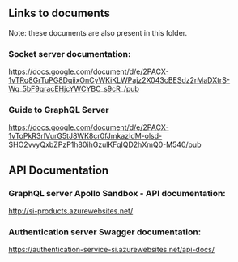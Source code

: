 
## Links to documents
Note: these documents are also present in this folder.

### Socket server documentation:
https://docs.google.com/document/d/e/2PACX-1vTRq8GrTuPG8DqiixOnCyWKiKLWPajz2X043cBESdz2rMaDXtrS-Wq_5bF9qracEHjcYWCYBC_s9cR_/pub

### Guide to GraphQL Server
https://docs.google.com/document/d/e/2PACX-1vToPkR3rlVurG5tJ8WK8cr0fJmkazIdM-olsd-SHO2vvyQxbZPzP1h80ihGzulKFqIQD2hXmQ0-M540/pub

## API Documentation
### GraphQL server Apollo Sandbox - API documentation:
http://si-products.azurewebsites.net/

### Authentication server Swagger documentation:
https://authentication-service-si.azurewebsites.net/api-docs/
